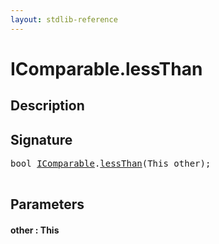 ```yaml
---
layout: stdlib-reference
---
```


# IComparable\.lessThan

## Description





## Signature 

<pre>
<span class="code_keyword">bool</span> <a href="/stdlib-reference/interfaces/IComparable/index" class="code_type">IComparable</a>.<a href="/stdlib-reference/interfaces/IComparable/lessThan">lessThan</a>(<span class="code_keyword">This</span> <span class='code_param'>other</span>);

</pre>

## Parameters

#### other  : This

